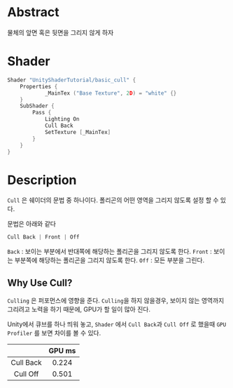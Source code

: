 # Abstract

물체의 앞면 혹은 뒷면을 그리지 않게 하자

# Shader

```c
Shader "UnityShaderTutorial/basic_cull" {
	Properties { 
	        _MainTex ("Base Texture", 2D) = "white" {} 
    } 
    SubShader {
        Pass {
            Lighting On
            Cull Back
            SetTexture [_MainTex]
        }
    }
}
```

# Description

`Cull` 은 쉐이더의 문법 중 하나이다.
폴리곤의 어떤 영역을 그리지 않도록 설정 할 수 있다.

문법은 아래와 같다

```c
Cull Back | Front | Off
```

`Back` : 보이는 부분에서 반대쪽에 해당하는 폴리곤을 그리지 않도록 한다.
`Front` : 보이는 부분쪽에 해당하는 폴리곤을 그리지 않도록 한다.
`Off` : 모든 부분을 그린다.

## Why Use Cull?

`Culling` 은 퍼포먼스에 영향을 준다. `Culling`을 하지 않을경우, 보이지 않는 영역까지 그리려고 노력을 하기 때문에, GPU가 할 일이 많아 진다.

Unity에서 큐브를 하나 띄워 놓고, `Shader` 에서 `Cull Back`과 `Cull Off` 로 했을때 `GPU Profiler` 를 보면 차이를 볼 수 있다.

|  | GPU ms |
|:-------:|:--------:|
| Cull Back  |   0.224  |
| Cull Off  |   0.501  |





